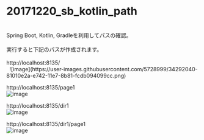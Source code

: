 # 20171220_sb_kotlin_path
<br />
Spring Boot, Kotlin, Gradleを利用してパスの確認。<br />
<br />
実行すると下記のパスが作成されます。<br />
<br />
http://localhost:8135/ <br />   
![image](https://user-images.githubusercontent.com/5728999/34292040-81010e2a-e742-11e7-8b81-fcdb094099cc.png)



http://localhost:8135/page1  <br />
![image](https://user-images.githubusercontent.com/5728999/34292060-987e680e-e742-11e7-94d5-1473a4a8c3ed.png)



http://localhost:8135/dir1  <br />
![image](https://user-images.githubusercontent.com/5728999/34292094-aed9a42e-e742-11e7-8638-3a688589dead.png)

http://localhost:8135/dir1/page1  <br />
![image](https://user-images.githubusercontent.com/5728999/34292113-be57fff4-e742-11e7-96d0-1da774dd85ff.png)

